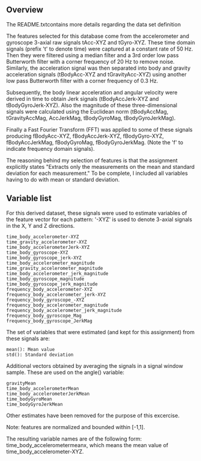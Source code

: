 ## Overview

The README.txtcontains more details regarding the data set definition

The features selected for this database come from the accelerometer and gyroscope 3-axial raw signals tAcc-XYZ and tGyro-XYZ. These time domain signals (prefix 't' to denote time) were captured at a constant rate of 50 Hz. Then they were filtered using a median filter and a 3rd order low pass Butterworth filter with a corner frequency of 20 Hz to remove noise. Similarly, the acceleration signal was then separated into body and gravity acceleration signals (tBodyAcc-XYZ and tGravityAcc-XYZ) using another low pass Butterworth filter with a corner frequency of 0.3 Hz.

Subsequently, the body linear acceleration and angular velocity were derived in time to obtain Jerk signals (tBodyAccJerk-XYZ and tBodyGyroJerk-XYZ). Also the magnitude of these three-dimensional signals were calculated using the Euclidean norm (tBodyAccMag, tGravityAccMag, AccJerkMag, tBodyGyroMag, tBodyGyroJerkMag).

Finally a Fast Fourier Transform (FFT) was applied to some of these signals producing fBodyAcc-XYZ, fBodyAccJerk-XYZ, fBodyGyro-XYZ, fBodyAccJerkMag, fBodyGyroMag, fBodyGyroJerkMag. (Note the 'f' to indicate frequency domain signals).

The reasoning behind my selection of features is that the assignment explicitly states "Extracts only the measurements on the mean and standard deviation for each measurement." To be complete, I included all variables having to do with mean or standard deviation.

## Variable list

For this derived dataset, these signals were used to estimate variables of the feature vector for each pattern:
'-XYZ' is used to denote 3-axial signals in the X, Y and Z directions.


    time_body_accelerometer-XYZ
    time_gravity_accelerometer-XYZ
    time_body_accelerometerJerk-XYZ
    time_body_gyroscope-XYZ
    time_body_gyroscope_jerk-XYZ
    time_body_accelerometer_magnitude
    time_gravity_accelerometer_magnitude
    time_body_accelerometer_jerk_magnitude
    time_body_gyroscope_magnitude
    time_body_gyroscope_jerk_magnitude
    frequency_body_accelerometer-XYZ
    frequency_body_accelerometer_jerk-XYZ
    frequency_body_gyroscope_-XYZ
    frequency_body_accelerometer_magnitude
    frequency_body_accelerometer_jerk_magnitude
    frequency_body_gyroscope_Mag
    frequency_body_gyroscope_JerkMag



The set of variables that were estimated (and kept for this assignment) from these signals are:

    mean(): Mean value
    std(): Standard deviation

Additional vectors obtained by averaging the signals in a signal window sample. These are used on the angle() variable:

    gravityMean
    time_body_accelerometerMean
    time_body_accelerometerJerkMean
    time_bodyGyroMean
    time_bodyGyroJerkMean

Other estimates have been removed for the purpose of this excercise.

Note: features are normalized and bounded within [-1,1].

The resulting variable names are of the following form: time_body_accelerometermeanx, which means the mean value of time_body_accelerometer-XYZ.
